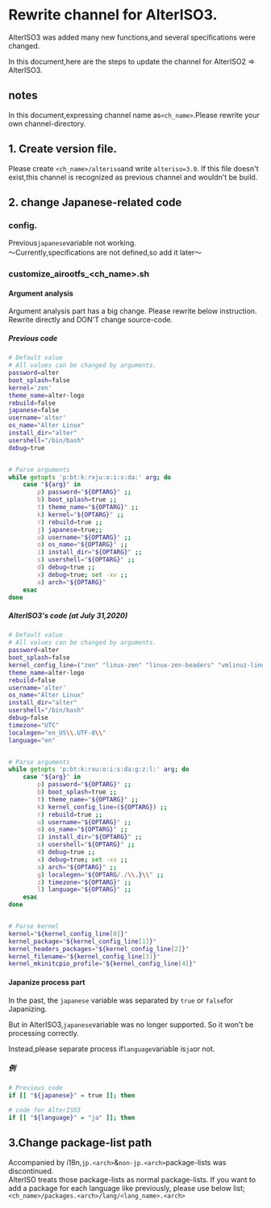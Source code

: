 # Rewrite channel for AlterISO3.
AlterISO3 was added many new functions,and several specifications were changed.

In this document,here are the steps to update the channel for AlterISO2 => AlterISO3.

## notes
In this document,expressing channel name as`<ch_name>`.Please rewrite your own channel-directory.  

## 1. Create version file.
Please create `<ch_name>/alteriso`and write `alteriso=3.0`.
If this file doesn't exist,this channel is recognized as previous channel and wouldn't be build.

## 2. change Japanese-related code
### config.<arch>
Previous`japanese`variable not working.  
〜Currently,specifications are not defined,so add it later〜  

### customize_airootfs_<ch_name>.sh

#### Argument analysis
Argument analysis part has a big change. Please rewrite below instruction.   
Rewrite directly and DON'T change source-code.

##### Previous code

```bash
# Default value
# All values can be changed by arguments.
password=alter
boot_splash=false
kernel='zen'
theme_name=alter-logo
rebuild=false
japanese=false
username='alter'
os_name="Alter Linux"
install_dir="alter"
usershell="/bin/bash"
debug=true


# Parse arguments
while getopts 'p:bt:k:rxju:o:i:s:da:' arg; do
    case "${arg}" in
        p) password="${OPTARG}" ;;
        b) boot_splash=true ;;
        t) theme_name="${OPTARG}" ;;
        k) kernel="${OPTARG}" ;;
        r) rebuild=true ;;
        j) japanese=true;;
        u) username="${OPTARG}" ;;
        o) os_name="${OPTARG}" ;;
        i) install_dir="${OPTARG}" ;;
        s) usershell="${OPTARG}" ;;
        d) debug=true ;;
        x) debug=true; set -xv ;;
        a) arch="${OPTARG}"
    esac
done
```

##### AlterISO3's code (at July 31,2020)

```bash
# Default value
# All values can be changed by arguments.
password=alter
boot_splash=false
kernel_config_line=("zen" "linux-zen" "linux-zen-beaders" "vmlinuz-linux-zen" "linux-zen")
theme_name=alter-logo
rebuild=false
username='alter'
os_name="Alter Linux"
install_dir="alter"
usershell="/bin/bash"
debug=false
timezone="UTC"
localegen="en_US\\.UTF-8\\"
language="en"


# Parse arguments
while getopts 'p:bt:k:rxu:o:i:s:da:g:z:l:' arg; do
    case "${arg}" in
        p) password="${OPTARG}" ;;
        b) boot_splash=true ;;
        t) theme_name="${OPTARG}" ;;
        k) kernel_config_line=(${OPTARG}) ;;
        r) rebuild=true ;;
        u) username="${OPTARG}" ;;
        o) os_name="${OPTARG}" ;;
        i) install_dir="${OPTARG}" ;;
        s) usershell="${OPTARG}" ;;
        d) debug=true ;;
        x) debug=true; set -xv ;;
        a) arch="${OPTARG}" ;;
        g) localegen="${OPTARG/./\\.}\\" ;;
        z) timezone="${OPTARG}" ;;
        l) language="${OPTARG}" ;;
    esac
done


# Parse kernel
kernel="${kernel_config_line[0]}"
kernel_package="${kernel_config_line[1]}"
kernel_headers_packages="${kernel_config_line[2]}"
kernel_filename="${kernel_config_line[3]}"
kernel_mkinitcpio_profile="${kernel_config_line[4]}"
```

#### Japanize process part
In the past, the `japanese` variable was separated by `true` or `false`for Japanizing.

But in AlterISO3,`japanese`variable was no longer supported. So it won't be processing correctly.

Instead,please separate process if`language`variable is`ja`or not.  

##### 例
```bash
# Previous code
if [[ "${japanese}" = true ]]; then

# code for AlterISO3
if [[ "${language}" = "ja" ]]; then
```

## 3.Change package-list path
Accompanied by i18n,`jp.<arch>`&`non-jp.<arch>`package-lists was discontinued.  
AlterISO treats those package-lists as normal package-lists.
If  you want to add a package for each language like previously, please use below list; `<ch_name>/packages.<arch>/lang/<lang_name>.<arch>`
